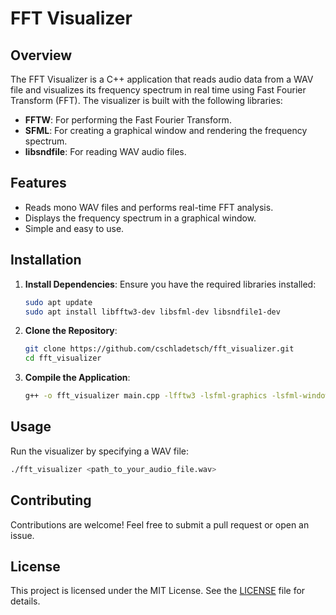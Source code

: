 # FFT Visualizer

## Overview
The FFT Visualizer is a C++ application that reads audio data from a WAV file and visualizes its frequency spectrum in real time using Fast Fourier Transform (FFT). The visualizer is built with the following libraries:
- **FFTW**: For performing the Fast Fourier Transform.
- **SFML**: For creating a graphical window and rendering the frequency spectrum.
- **libsndfile**: For reading WAV audio files.

## Features
- Reads mono WAV files and performs real-time FFT analysis.
- Displays the frequency spectrum in a graphical window.
- Simple and easy to use.

## Installation
1. **Install Dependencies**: Ensure you have the required libraries installed:
   ```bash
   sudo apt update
   sudo apt install libfftw3-dev libsfml-dev libsndfile1-dev
   ```

2. **Clone the Repository**:
   ```bash
   git clone https://github.com/cschladetsch/fft_visualizer.git
   cd fft_visualizer
   ```

3. **Compile the Application**:
   ```bash
   g++ -o fft_visualizer main.cpp -lfftw3 -lsfml-graphics -lsfml-window -lsfml-system -lsndfile
   ```

## Usage
Run the visualizer by specifying a WAV file:
```bash
./fft_visualizer <path_to_your_audio_file.wav>
```

## Contributing
Contributions are welcome! Feel free to submit a pull request or open an issue.

## License
This project is licensed under the MIT License. See the [LICENSE](LICENSE) file for details.

